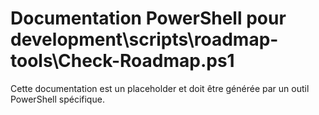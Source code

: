 # Documentation PowerShell pour development\scripts\roadmap-tools\Check-Roadmap.ps1

Cette documentation est un placeholder et doit être générée par un outil PowerShell spécifique.

